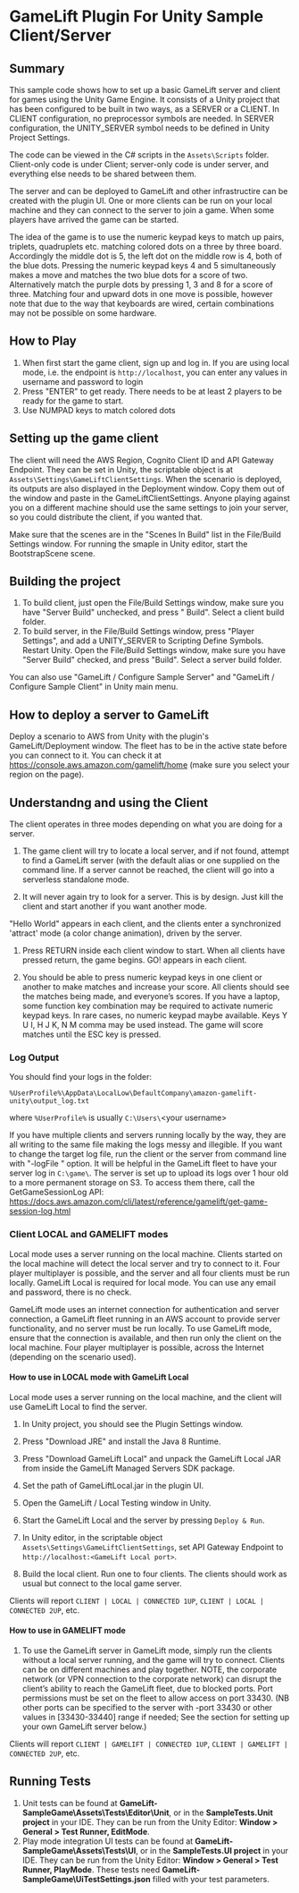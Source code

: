 # GameLift Plugin For Unity Sample Client/Server

## Summary

This sample code shows how to set up a basic GameLift server and client for games using the Unity Game Engine. It
consists of a Unity project that has been configured to be built in two ways, as a SERVER or a CLIENT. In CLIENT
configuration, no preprocessor symbols are needed. In SERVER configuration, the UNITY_SERVER symbol needs to be defined
in Unity Project Settings.

The code can be viewed in the C# scripts in the `Assets\Scripts` folder. Client-only code is under Client; server-only
code is under server, and everything else needs to be shared between them.

The server and can be deployed to GameLift and other infrastructire can be created with the plugin UI. One or more
clients can be run on your local machine and they can connect to the server to join a game. When some players have
arrived the game can be started.

The idea of the game is to use the numeric keypad keys to match up pairs, triplets, quadruplets etc. matching colored
dots on a three by three board. Accordingly the middle dot is 5, the left dot on the middle row is 4, both of the blue
dots. Pressing the numeric keypad keys 4 and 5 simultaneously makes a move and matches the two blue dots for a score of
two. Alternatively match the purple dots by pressing 1, 3 and 8 for a score of three. Matching four and upward dots in
one move is possible, however note that due to the way that keyboards are wired, certain combinations may not be
possible on some hardware.

## How to Play

1. When first start the game client, sign up and log in. If you are using local mode, i.e. the endpoint
   is `http://localhost`, you can enter any values in username and password to login
1. Press "ENTER" to get ready. There needs to be at least 2 players to be ready for the game to start.
1. Use NUMPAD keys to match colored dots

## Setting up the game client

The client will need the AWS Region, Cognito Client ID and API Gateway Endpoint. They can be set in Unity, the
scriptable object is at `Assets\Settings\GameLiftClientSettings`. When the scenario is deployed, its outputs are also
displayed in the Deployment window. Copy them out of the window and paste in the GameLiftClientSettings. Anyone playing
against you on a different machine should use the same settings to join your server, so you could distribute the client,
if you wanted that.

Make sure that the scenes are in the "Scenes In Build" list in the File/Build Settings window. For running the smaple in
Unity editor, start the BootstrapScene scene.

## Building the project

1. To build client, just open the File/Build Settings window, make sure you have "Server Build" unchecked, and press "
   Build". Select a client build folder.
1. To build server, in the File/Build Settings window, press "Player Settings", and add a UNITY_SERVER to Scripting
   Define Symbols. Restart Unity. Open the File/Build Settings window, make sure you have "Server Build" checked, and
   press "Build". Select a server build folder.

You can also use "GameLift / Configure Sample Server" and "GameLift / Configure Sample Client" in Unity main menu.

## How to deploy a server to GameLift

Deploy a scenario to AWS from Unity with the plugin's GameLift/Deployment window. The fleet has to be in the active
state before you can connect to it. You can check it at https://console.aws.amazon.com/gamelift/home (make sure you
select your region on the page).

## Understandng and using the Client

The client operates in three modes depending on what you are doing for a server.

1. The game client will try to locate a local server, and if not found, attempt to find a GameLift server (with the
   default alias or one supplied on the command line. If a server cannot be reached, the client will go into a
   serverless standalone mode.

1. It will never again try to look for a server. This is by design. Just kill the client and start another if you want
   another mode.

"Hello World" appears in each client, and the clients enter a synchronized 'attract' mode (a color change animation),
driven by the server.

1. Press RETURN inside each client window to start. When all clients have pressed return, the game begins. GO! appears
   in each client.

1. You should be able to press numeric keypad keys in one client or another to make matches and increase your score. All
   clients should see the matches being made, and everyone’s scores. If you have a laptop, some function key combination
   may be required to activate numeric keypad keys. In rare cases, no numeric keypad maybe available. Keys Y U I, H J K,
   N M comma may be used instead. The game will score matches until the ESC key is pressed.

### Log Output

You should find your logs in the folder:

`%UserProfile%\AppData\LocalLow\DefaultCompany\amazon-gamelift-unity\output_log.txt`

where `%UserProfile%` is usually `C:\Users\`\<your username\>

If you have multiple clients and servers running locally by the way, they are all writing to the same file making the
logs messy and illegible. If you want to change the target log file, run the client or the server from command line
with "-logFile <file path>" option. It will be helpful in the GameLift fleet to have your server log in `C:\game\`. The
server is set up to upload its logs over 1 hour old to a more permanent storage on S3. To access them there, call the
GetGameSessionLog API: https://docs.aws.amazon.com/cli/latest/reference/gamelift/get-game-session-log.html

### Client LOCAL and GAMELIFT modes

Local mode uses a server running on the local machine. Clients started on the local machine will detect the local server
and try to connect to it. Four player multiplayer is possible, and the server and all four clients must be run locally.
GameLift Local is required for local mode. You can use any email and password, there is no check.

GameLift mode uses an internet connection for authentication and server connection, a GameLift fleet running in an AWS
account to provide server functionality, and no server must be run locally. To use GameLift mode, ensure that the
connection is available, and then run only the client on the local machine. Four player multiplayer is possible, across
the Internet (depending on the scenario used).

#### How to use in LOCAL mode with GameLift Local

Local mode uses a server running on the local machine, and the client will use GameLift Local to find the server.

1. In Unity project, you should see the Plugin Settings window.

1. Press "Download JRE" and install the Java 8 Runtime.

1. Press "Download GameLift Local" and unpack the GameLift Local JAR from inside the GameLift Managed Servers SDK
   package.

1. Set the path of GameLiftLocal.jar in the plugin UI.

1. Open the GameLift / Local Testing window in Unity.

1. Start the GameLift Local and the server by pressing `Deploy & Run`.

1. In Unity editor, in the scriptable object `Assets\Settings\GameLiftClientSettings`, set API Gateway Endpoint
   to `http://localhost:<GameLift Local port>`.

1. Build the local client. Run one to four clients. The clients should work as usual but connect to the local game
   server.

Clients will report `CLIENT | LOCAL | CONNECTED 1UP`,  `CLIENT | LOCAL | CONNECTED 2UP`, etc.

#### How to use in GAMELIFT mode

1. To use the GameLift server in GameLift mode, simply run the clients without a local server running, and the game will
   try to connect. Clients can be on different machines and play together. NOTE, the corporate network (or VPN
   connection to the corporate network) can disrupt the client’s ability to reach the GameLift fleet, due to blocked
   ports. Port permissions must be set on the fleet to allow access on port 33430. (NB other ports can be specified to
   the server with -port 33430 or other values in [33430-33440] range if needed; See the section for setting up your own
   GameLift server below.)

Clients will report `CLIENT | GAMELIFT | CONNECTED 1UP`,  `CLIENT | GAMELIFT | CONNECTED 2UP`, etc.

## Running Tests

1. Unit tests can be found at **GameLift-SampleGame\Assets\Tests\Editor\Unit**, or in the **SampleTests.Unit project**
   in your IDE. They can be run from the Unity Editor: **Window > General > Test Runner, EditMode**.
1. Play mode integration UI tests can be found at **GameLift-SampleGame\Assets\Tests\UI**, or in the **SampleTests.UI
   project** in your IDE. They can be run from the Unity Editor: **Window > General > Test Runner, PlayMode**. These
   tests need **GameLift-SampleGame\UiTestSettings.json** filled with your test parameters.
